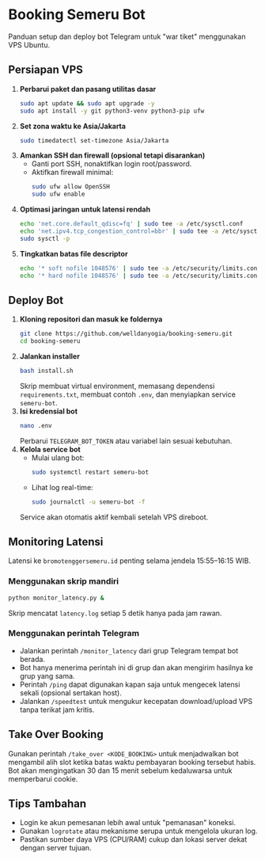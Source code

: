 # Booking Semeru Bot

Panduan setup dan deploy bot Telegram untuk "war tiket" menggunakan VPS Ubuntu.

## Persiapan VPS

1. **Perbarui paket dan pasang utilitas dasar**
   ```bash
   sudo apt update && sudo apt upgrade -y
   sudo apt install -y git python3-venv python3-pip ufw
   ```
2. **Set zona waktu ke Asia/Jakarta**
   ```bash
   sudo timedatectl set-timezone Asia/Jakarta
   ```
3. **Amankan SSH dan firewall (opsional tetapi disarankan)**
   - Ganti port SSH, nonaktifkan login root/password.
   - Aktifkan firewall minimal:
     ```bash
     sudo ufw allow OpenSSH
     sudo ufw enable
     ```
4. **Optimasi jaringan untuk latensi rendah**
   ```bash
   echo 'net.core.default_qdisc=fq' | sudo tee -a /etc/sysctl.conf
   echo 'net.ipv4.tcp_congestion_control=bbr' | sudo tee -a /etc/sysctl.conf
   sudo sysctl -p
   ```
5. **Tingkatkan batas file descriptor**
   ```bash
   echo '* soft nofile 1048576' | sudo tee -a /etc/security/limits.conf
   echo '* hard nofile 1048576' | sudo tee -a /etc/security/limits.conf
   ```

## Deploy Bot

1. **Kloning repositori dan masuk ke foldernya**
   ```bash
   git clone https://github.com/welldanyogia/booking-semeru.git
   cd booking-semeru
   ```
2. **Jalankan installer**
   ```bash
   bash install.sh
   ```
   Skrip membuat virtual environment, memasang dependensi `requirements.txt`, membuat contoh `.env`, dan menyiapkan service `semeru-bot`.
3. **Isi kredensial bot**
   ```bash
   nano .env
   ```
   Perbarui `TELEGRAM_BOT_TOKEN` atau variabel lain sesuai kebutuhan.
4. **Kelola service bot**
   - Mulai ulang bot:
     ```bash
     sudo systemctl restart semeru-bot
     ```
   - Lihat log real-time:
     ```bash
     sudo journalctl -u semeru-bot -f
     ```
   Service akan otomatis aktif kembali setelah VPS direboot.

## Monitoring Latensi

Latensi ke `bromotenggersemeru.id` penting selama jendela 15:55–16:15 WIB.

### Menggunakan skrip mandiri
```bash
python monitor_latency.py &
```
Skrip mencatat `latency.log` setiap 5 detik hanya pada jam rawan.

### Menggunakan perintah Telegram
- Jalankan perintah `/monitor_latency` dari grup Telegram tempat bot berada.
- Bot hanya menerima perintah ini di grup dan akan mengirim hasilnya ke grup yang sama.
- Perintah `/ping` dapat digunakan kapan saja untuk mengecek latensi sekali (opsional sertakan host).
- Jalankan `/speedtest` untuk mengukur kecepatan download/upload VPS tanpa terikat jam kritis.

## Take Over Booking

Gunakan perintah `/take_over <KODE_BOOKING>` untuk menjadwalkan bot mengambil alih slot ketika batas waktu pembayaran booking tersebut habis. Bot akan mengingatkan 30 dan 15 menit sebelum kedaluwarsa untuk memperbarui cookie.

## Tips Tambahan
- Login ke akun pemesanan lebih awal untuk "pemanasan" koneksi.
- Gunakan `logrotate` atau mekanisme serupa untuk mengelola ukuran log.
- Pastikan sumber daya VPS (CPU/RAM) cukup dan lokasi server dekat dengan server tujuan.
